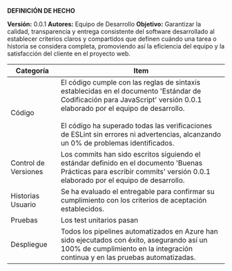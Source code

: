 **DEFINICIÓN DE HECHO**

**Versión:**  0.0.1
**Autores:** Equipo de Desarrollo
**Objetivo:** Garantizar la calidad, transparencia y entrega consistente del software desarrollado al establecer criterios claros y compartidos que definen cuándo una tarea o historia se considera completa, promoviendo así la eficiencia del equipo y la satisfacción del cliente en el proyecto web.

|  Categoría | Item   |
|---|---|
| Código |  El código cumple con las reglas de sintaxis establecidas en el documento 'Estándar de Codificación para JavaScript' versión 0.0.1 elaborado por el equipo de desarrollo. <br> <br> El código ha superado todas las verificaciones de ESLint sin errores ni advertencias, alcanzando un 0% de problemas identificados.|
| Control de Versiones|  Los commits han sido escritos siguiendo el estándar definido en el documento 'Buenas Prácticas para escribir commits' versión 0.0.1 elaborado por el equipo de desarrollo.|
| Historias Usuario|  Se ha evaluado el entregable para confirmar su cumplimiento con los criterios de aceptación establecidos.|
| Pruebas| Los test unitarios pasan  |
| Despliegue|  Todos los pipelines automatizados en Azure han sido ejecutados con éxito, asegurando así un 100% de cumplimiento en la integración continua y en las pruebas automatizadas.   |


